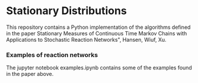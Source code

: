 # Stationary Distributions

This repository contains a Python implementation of the algorithms defined in the paper Stationary Measures of Continuous Time Markov Chains with Applications to Stochastic Reaction Networks", Hansen, Wiuf, Xu.

### Examples of reaction networks
The jupyter notebook examples.ipynb contains some of the examples found in the paper above.